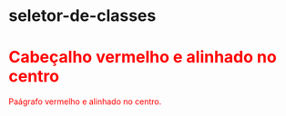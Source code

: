 # seletor-de-classes
<!DOCTYPE html>
<html>
    <head>
     <style>
     .center {
         text_align: center;
         color: red;
     }
   </style>
  </head>
<body>
     
  <h1 class="center">Cabeçalho vermelho e alinhado no centro</h1>
  <p class="center"> Paágrafo vermelho e alinhado no centro.</p>

</body>
</html>
